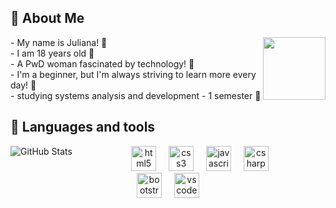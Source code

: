 
## 🐇 About Me 
  <img align="right" height="100" src="https://media.tenor.com/w3APLkMuTX0AAAAM/computer-work.gif"  />
<p align="left"> - My name is Juliana! 💫 <br>
  - I am 18 years old 💫<br>- A PwD woman fascinated by technology! 🎀<br>- I'm a beginner, but I'm always striving to learn more every day! 🎀 <br>-
studying systems analysis and development - 1 semester 🚀 </p> 



## 🍬 Languages and tools
<div align="center">
  
 

<div>
  <img src="https://github-readme-stats.vercel.app/api/top-langs/?username=JulianaOAguilar&theme=bear&count_private=false&layout=compact&hide_title=true&" alt="GitHub Stats" align="left">
</div>

<div align="center">
 <img src="https://cdn.jsdelivr.net/gh/devicons/devicon/icons/html5/html5-original.svg" height="40" alt="html5 logo"  />
  <img width="12" />
  <img src="https://cdn.jsdelivr.net/gh/devicons/devicon/icons/css3/css3-original.svg" height="40" alt="css3 logo"  />
  <img width="12" />
  <img src="https://cdn.jsdelivr.net/gh/devicons/devicon/icons/javascript/javascript-original.svg" height="40" alt="javascript logo"  />
  <img width="12" />
  <img src="https://cdn.jsdelivr.net/gh/devicons/devicon/icons/csharp/csharp-original.svg" height="40" alt="csharp logo"  />

</div>
<div align="center>
   <img width="12" />
  <img src="https://cdn.jsdelivr.net/gh/devicons/devicon/icons/bootstrap/bootstrap-original.svg" height="40" alt="bootstrap logo"  />
  <img width="12" />
  <img src="https://cdn.jsdelivr.net/gh/devicons/devicon/icons/vscode/vscode-original.svg" height="40" alt="vscode logo"  />

  </div>

</br>
</br>

</div>




